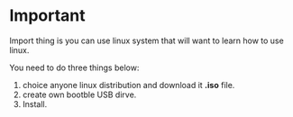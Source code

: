 # Important 
Import thing is you can use linux system that will want to learn how to use linux.

You need to do three things below:
1. choice anyone linux distribution and download it **.iso** file.
2. create own bootble USB dirve.
3. Install.


